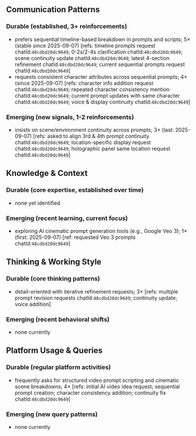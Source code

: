 ## Communication Patterns
### Durable (established, 3+ reinforcements)
- prefers sequential timeline-based breakdown in prompts and scripts; 5× (stable since 2025-09-07) [refs: timeline prompts request chatId:`48cdbd20dc9649`; 0-2s/2-4s clarification chatId:`48cdbd20dc9649`; scene continuity update chatId:`48cdbd20dc9649`; latest 4-section refinement chatId:`48cdbd20dc9649`; current sequential prompts request chatId:`48cdbd20dc9649`]
- requests consistent character attributes across sequential prompts; 4× (since 2025-09-07) [refs: character info addition request chatId:`48cdbd20dc9649`; repeated character consistency mention chatId:`48cdbd20dc9649`; current prompt updates with same character chatId:`48cdbd20dc9649`; voice & display continuity chatId:`48cdbd20dc9649`]

### Emerging (new signals, 1-2 reinforcements)
- insists on scene/environment continuity across prompts; 3× (last: 2025-09-07) [refs: asked to align 3rd & 4th prompt continuity chatId:`48cdbd20dc9649`; location-specific display request chatId:`48cdbd20dc9649`; holographic panel same location request chatId:`48cdbd20dc9649`]

## Knowledge & Context
### Durable (core expertise, established over time)
- none yet identified

### Emerging (recent learning, current focus)
- exploring AI cinematic prompt generation tools (e.g., Google Veo 3); 1× (first: 2025-09-07) [ref: requested Veo 3 prompts chatId:`48cdbd20dc9649`]

## Thinking & Working Style
### Durable (core thinking patterns)
- detail-oriented with iterative refinement requests; 3× [refs: multiple prompt revision requests chatId:`48cdbd20dc9649`; continuity update; voice addition]

### Emerging (recent behavioral shifts)
- none currently

## Platform Usage & Queries
### Durable (regular platform activities)
- frequently asks for structured video prompt scripting and cinematic scene breakdowns; 4× [refs: initial AI video idea request; sequential prompt creation; character consistency addition; continuity fix chatId:`48cdbd20dc9649`]

### Emerging (new query patterns)
- none currently